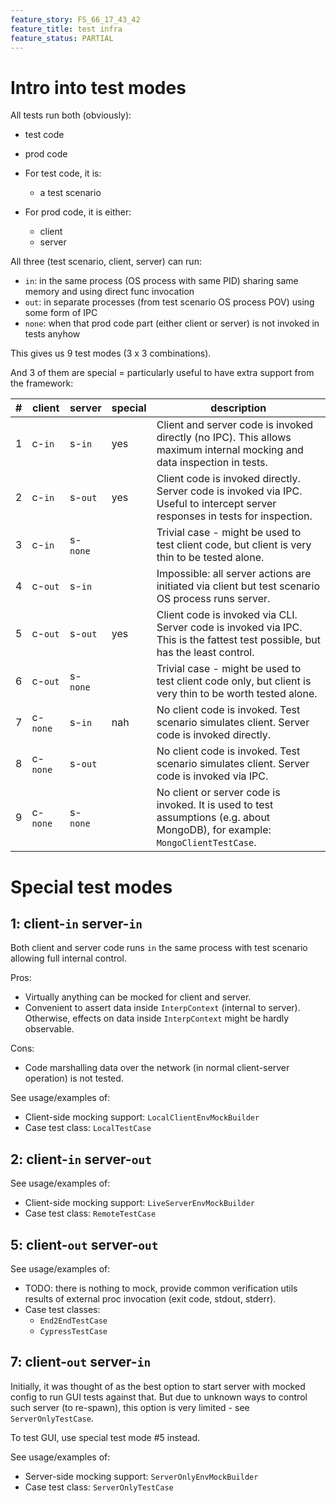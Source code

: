 ```yaml
---
feature_story: FS_66_17_43_42
feature_title: test infra
feature_status: PARTIAL
---
```


# Intro into test modes

All tests run both (obviously):
*   test code
*   prod code

*   For test code, it is:
    *   a test scenario
*   For prod code, it is either:
    *   client
    *   server

All three (test scenario, client, server) can run:
*   `in`: in the same process (OS process with same PID) sharing same memory and using direct func invocation
*   `out`: in separate processes (from test scenario OS process POV) using some form of IPC
*   `none`: when that prod code part (either client or server) is not invoked in tests anyhow

This gives us 9 test modes (3 x 3 combinations).

And 3 of them are special = particularly useful to have extra support from the framework:

| # | client   | server   | special | description                                                                                                                    |
|---|----------|----------|---------|--------------------------------------------------------------------------------------------------------------------------------|
| 1 | c-`in`   | s-`in`   | yes     | Client and server code is invoked directly (no IPC). This allows maximum internal mocking and data inspection in tests.        |
| 2 | c-`in`   | s-`out`  | yes     | Client code is invoked directly. Server code is invoked via IPC. Useful to intercept server responses in tests for inspection. |
| 3 | c-`in`   | s-`none` |         | Trivial case - might be used to test client code, but client is very thin to be tested alone.                                  |
| 4 | c-`out`  | s-`in`   |         | Impossible: all server actions are initiated via client but test scenario OS process runs server.                              |
| 5 | c-`out`  | s-`out`  | yes     | Client code is invoked via CLI. Server code is invoked via IPC. This is the fattest test possible, but has the least control.  |
| 6 | c-`out`  | s-`none` |         | Trivial case - might be used to test client code only, but client is very thin to be worth tested alone.                       |
| 7 | c-`none` | s-`in`   | nah     | No client code is invoked. Test scenario simulates client. Server code is invoked directly.                                    |
| 8 | c-`none` | s-`out`  |         | No client code is invoked. Test scenario simulates client. Server code is invoked via IPC.                                     |
| 9 | c-`none` | s-`none` |         | No client or server code is invoked. It is used to test assumptions (e.g. about MongoDB), for example: `MongoClientTestCase`.  |

# Special test modes

## 1: client-`in` server-`in`

Both client and server code runs `in` the same process with test scenario allowing full internal control.

Pros:
*   Virtually anything can be mocked for client and server.
*   Convenient to assert data inside `InterpContext` (internal to server).<br/>
    Otherwise, effects on data inside `InterpContext` might be hardly observable.

Cons:
*   Code marshalling data over the network (in normal client-server operation) is not tested.

See usage/examples of:
*   Client-side mocking support: `LocalClientEnvMockBuilder`
*   Case test class: `LocalTestCase`

## 2: client-`in` server-`out`

See usage/examples of:

*   Client-side mocking support: `LiveServerEnvMockBuilder`
*   Case test class: `RemoteTestCase`

## 5: client-`out` server-`out`

See usage/examples of:

*   TODO: there is nothing to mock, provide common verification utils results of external proc invocation (exit code, stdout, stderr).
*   Case test classes:
    *   `End2EndTestCase`
    *   `CypressTestCase`

## 7: client-`out` server-`in`

Initially, it was thought of as the best option to start server with mocked config to run GUI tests against that.
But due to unknown ways to control such server (to re-spawn), this option is very limited - see `ServerOnlyTestCase`.

To test GUI, use special test mode #5 instead.

See usage/examples of:
*   Server-side mocking support: `ServerOnlyEnvMockBuilder`
*   Case test class: `ServerOnlyTestCase`

